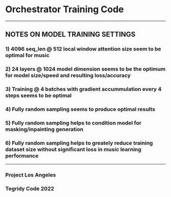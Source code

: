 # Orchestrator Training Code

***

## NOTES ON MODEL TRAINING SETTINGS

### 1) 4096 seq_len @ 512 local window attention size seem to be optimal for music
### 2) 24 layers @ 1024 model dimension seems to be the optimum for model size/speed and resulting loss/accuracy
### 3) Training @ 4 batches with gradient accummulation every 4 steps seems to be optimal
### 4) Fully random sampling seems to produce optimal results
### 5) Fully random sampling helps to condition model for masking/inpainting generation
### 6) Fully random sampling helps to greately reduce training dataset size without significant loss in music learning performance

***

### Project Los Angeles
### Tegridy Code 2022
